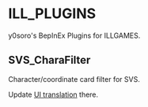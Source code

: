 # ILL_PLUGINS

y0soro's BepInEx Plugins for ILLGAMES.

## SVS_CharaFilter

Character/coordinate card filter for SVS.

Update [UI translation](src/SVS_CharaFilter/CharaFilterCore/Resources/Translation/) there.
